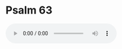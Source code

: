 # Psalm 63

<audio controls>
  <source src="https://openbible.com/audio/hays/BSB_19_Psa_063_H.mp3" type="audio/mp3" />
  <a href="https://openbible.com/audio/hays/BSB_19_Psa_063_H.mp3" download="https://openbible.com/audio/hays/BSB_19_Psa_063_H.mp3">Download MP3 audio</a>.
</audio>

<!--@include: @/bible/translations/bsb/19_psa/verses/063.md-->